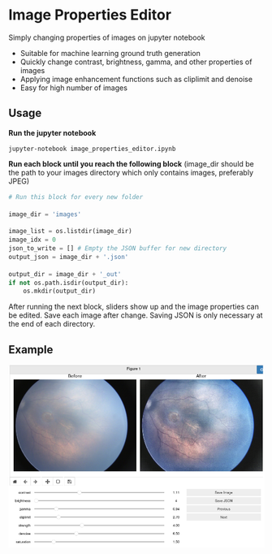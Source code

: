 # Image Properties Editor
Simply changing properties of images on jupyter notebook
* Suitable for machine learning ground truth generation
* Quickly change contrast, brightness, gamma, and other properties of images
* Applying image enhancement functions such as cliplimit and denoise
* Easy for high number of images

## Usage
**Run the jupyter notebook**
```shell
jupyter-notebook image_properties_editor.ipynb
```
**Run each block until you reach the following block**
(image_dir should be the path to your images directory which only contains images, preferably JPEG)
```python
# Run this block for every new folder

image_dir = 'images'

image_list = os.listdir(image_dir)
image_idx = 0
json_to_write = [] # Empty the JSON buffer for new directory
output_json = image_dir + '.json'

output_dir = image_dir + '_out'
if not os.path.isdir(output_dir):
    os.mkdir(output_dir)
```
After running the next block, sliders show up and the image properties can be edited.
Save each image after change. Saving JSON is only necessary at the end of each directory.
## Example
![](images/sliders_demo.png)
